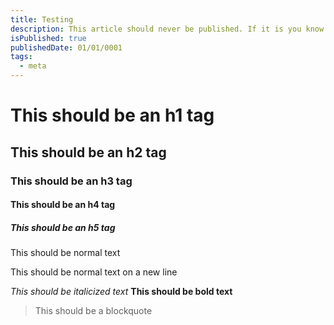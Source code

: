 ```yaml
---
title: Testing
description: This article should never be published. If it is you know I messed up.
isPublished: true
publishedDate: 01/01/0001
tags:
  - meta
---
```


# This should be an h1 tag

## This should be an h2 tag

### This should be an h3 tag

#### This should be an h4 tag

##### This should be an h5 tag

This should be normal text

This should be normal text on a new line

_This should be italicized text_
**This should be bold text**

> This should be a blockquote
